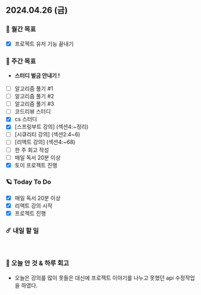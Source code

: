 ## 2024.04.26 (금)

### 🚀 월간 목표

- [x] 프로젝트 유저 기능 끝내기
  <br/>

### 💫 주간 목표

- **스터디 벌금 안내기 !**
- [ ] 알고리즘 풀기 #1
- [ ] 알고리즘 풀기 #2
- [ ] 알고리즘 풀기 #3
- [ ] 코드리뷰 스터디
- [x] cs 스터디
- [x] [스프링부트 강의] (섹션4:~정리)
- [ ] [시큐리티 강의] (섹션2:4~6)
- [ ] [리액트 강의] (섹션4:~68)
- [ ] 한 주 회고 작성
- [ ] 매일 독서 20분 이상
- [x] 토이 프로젝트 진행
  <br/>

### 🪐 Today To Do

- [x] 매일 독서 20분 이상
- [x] 리액트 강의 시작
- [x] 프로젝트 진행
  <br/>

### ☄️ 내일 할 일

<br/>

### 👾 오늘 안 것 & 하루 회고

- 오늘은 강의를 많이 못들은 대신에 프로젝트 이야기를 나누고 못했던 api 수정작업을 하였다.